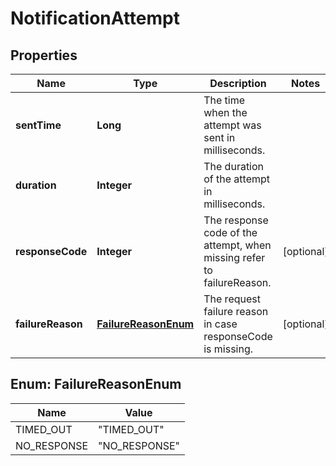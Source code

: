 

# NotificationAttempt


## Properties

| Name | Type | Description | Notes |
|------------ | ------------- | ------------- | -------------|
|**sentTime** | **Long** | The time when the attempt was sent in milliseconds. |  |
|**duration** | **Integer** | The duration of the attempt in milliseconds. |  |
|**responseCode** | **Integer** | The response code of the attempt, when missing refer to failureReason. |  [optional] |
|**failureReason** | [**FailureReasonEnum**](#FailureReasonEnum) | The request failure reason in case responseCode is missing. |  [optional] |



## Enum: FailureReasonEnum

| Name | Value |
|---- | -----|
| TIMED_OUT | &quot;TIMED_OUT&quot; |
| NO_RESPONSE | &quot;NO_RESPONSE&quot; |




